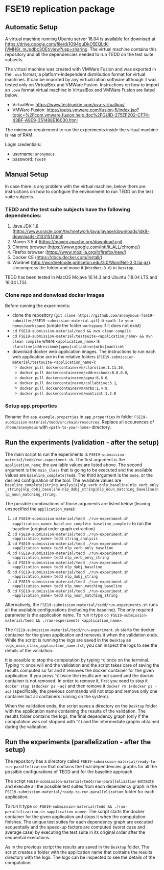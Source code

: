 # FSE19 replication package

## Automatic Setup

A virtual machine running Ubuntu server 16.04 is available for download at https://drive.google.com/file/d/1O94guDkO5EQLtK-jVMH6r_mJpdbc3OEt/view?usp=sharing. The virtual machine contains this repository and all the dependencies needed to run TEDD on the test suite subjects. 

The virtual machine was created with VMWare Fusion and was exported in the `.ova` format, a platform-independent distribution format for virtual machines. It can be imported by any virtualization software although it was tested only on VirtualBox and VMWare Fusion. Instructions on how to import an `.ova` format virtual machine in VirtualBox and VMWare Fusion are listed below:

- VirtualBox: https://www.techjunkie.com/ova-virtualbox/
- VMWare Fusion: https://pubs.vmware.com/fusion-5/index.jsp?topic=%2Fcom.vmware.fusion.help.doc%2FGUID-275EF202-CF74-43BF-A9E9-351488E16030.html

The minimum requirement to run the experiments inside the virtual machine is `4GB` of RAM.

Login credentials:
- username: `anonymous`
- password: `fse19`

## Manual Setup

In case there is any problem with the virtual machine, below there are instructions on how to configure the environment to run TEDD on the test suite subjects.

### TEDD and the test suite subjects have the following dependencies:

1. Java JDK 1.8 (https://www.oracle.com/technetwork/java/javase/downloads/jdk8-downloads-2133151.html)
2. Maven 3.5.4 (https://maven.apache.org/download.cgi)
3. Chrome browser (https://www.google.com/intl/it_ALL/chrome/)
4. Firefox browser (https://www.mozilla.org/it/firefox/new/)
5. Docker CE (https://docs.docker.com/install/)
6. Wordnet (http://wordnetcode.princeton.edu/3.0/WordNet-3.0.tar.gz). Uncompress the folder and move it (`WordNet-3.0`) in `Desktop`.

TEDD has been tested in MacOS Mojave 10.14.3 and Ubuntu (18.04 LTS and 16.04 LTS).

### Clone repo and donwload docker images
Before running the experiments: 
- clone the repository (`git clone https://github.com/anonymous-fse19-submitter/FSE19-submission-material.git`) in `<path-to-your-home>/workspace` (create the folder `workspace` if it does not exist)
- `cd FSE19-submission-material/tedd && mvn clean compile`
- `cd FSE19-submission-material/testsuite-<application_name> && mvn clean compile` where `<application_name>` is `claroline|addressbook|ppma|collabtive|mrbs|mantisbt`
- download docker web application images. The instructions to run each web application are in the relative folders (`FSE19-submission-material/testsuite-<application_name>`):
  - `docker pull dockercontainervm/claroline:1.11.10`,
  - `docker pull dockercontainervm/addressbook:8.0.0.0`,
  - `docker pull dockercontainervm/ppma:0.6.0`,
  - `docker pull dockercontainervm/collabtive:3.1`,
  - `docker pull dockercontainervm/mrbs:1.4.9`,
  - `docker pull dockercontainervm/mantisbt:1.2.0`
  
### Setup app.properties

Rename the `app.example.properties` in `app.properties` in folder `FSE19-submission-material/tedd/src/main/resources`. Replace all occurences of `/home/anonymous` with `<path-to-your-home>` directory.
  

## Run the experiments (validation - after the setup)

The main script to run the experiments is `FSE19-submission-material/tedd/run-experiment.sh`. The first argument is the `application_name`; the available values are listed above. The second argument is the `main_class` that is going to be executed and the available values are `baseline_complete|tedd`. The third argument is the `mode`, or the desired configuration of the tool. The available values are `baseline_complete|string_analysis|nlp_verb_only_baseline|nlp_verb_only_string|nlp_dobj_baseline|nlp_dobj_string|nlp_noun_matching_baseline|nlp_noun_matching_string`.

The possible combinations of those arguments are listed below (leaving unspecified the `application_name`):
1. `cd FSE19-submission-material/tedd ./run-experiment.sh <application_name> baseline_complete baseline_complete` to run the baseline (original order graph extraction)
2. `cd FSE19-submission-material/tedd ./run-experiment.sh <application_name> tedd string_analysis`
3. `cd FSE19-submission-material/tedd ./run-experiment.sh <application_name> tedd nlp_verb_only_baseline`
4. `cd FSE19-submission-material/tedd ./run-experiment.sh <application_name> tedd nlp_verb_only_string`
5. `cd FSE19-submission-material/tedd ./run-experiment.sh <application_name> tedd nlp_dobj_baseline`
6. `cd FSE19-submission-material/tedd ./run-experiment.sh <application_name> tedd nlp_dobj_string`
7. `cd FSE19-submission-material/tedd ./run-experiment.sh <application_name> tedd nlp_noun_matching_baseline`
8. `cd FSE19-submission-material/tedd ./run-experiment.sh <application_name> tedd nlp_noun_matching_string`

Alternatively, the `FSE19-submission-material/tedd/run-experiments.sh` runs all the available configurations (including the baseline). The only required parameter is the application name. To run it type `cd FSE19-submission-material/tedd && ./run-experiments <application_name>`.

The `FSE19-submission-material/tedd/run-experiment.sh` starts the docker container for the given application and removes it when the validation ends. While the script is running the logs are saved in the `Desktop` as `logs_main_class_application_name.txt`; you can inspect the logs to see the details of the validation. 

It is possible to stop the computation by typing `^C` once on the terminal. Typing `^C` once will end the validation and the script takes care of saving the results computed so far and it removes the docker container for the given application. If you press `^C` twice the results are not saved and the docker container is not removed. In order to remove it, first you need to stop it `docker stop $(docker ps -aq)` and then remove it `docker rm $(docker ps -aq)` (specifically, the previous commands will not stop and remove only one container but all containers running on the system).

When the validation ends, the script saves a directory on the `Desktop` folder with the application name containing the results of the validation. The results folder contains the logs, the final dependency graph (only if the computation was not stopped with `^C`) and the intermediate graphs obtained during the validation.

## Run the experiments (parallelization - after the setup)

The repository has a directory called `FSE19-submission-material/ready-to-run-parallelization` that contains the final dependencies graphs for all the possible configurations of TEDD and for the baseline approach.

The script `FSE19-submission-material/tedd/run-parallelization` extracts and execute all the possible test suites from each dependency graph in the `FSE19-submission-material/ready-to-run-parallelization` folder for each application.

To run it type `cd FSE19-submission-material/tedd && ./run-parallelization.sh <application_name>`. The script starts the docker container for the given application and stops it when the computation finishes. The unique test suites for each dependency graph are executed sequentially and the speed-up factors are computed (worst case and average case) by executing the test suite in its original order after the sequential executions.

As in the previous script the results are saved in the `Desktop` folder. The script creates a folder with the application name that contains the results directory with the logs. The logs can be inspected to see the details of the computation.

